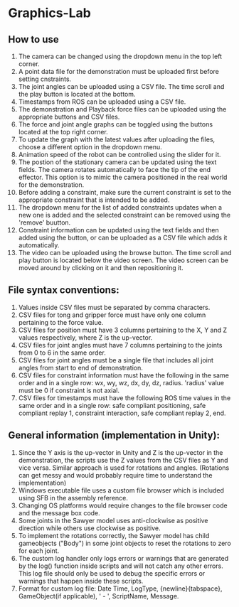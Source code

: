 # Graphics-Lab

## How to use
1. The camera can be changed using the dropdown menu in the top left corner.
2. A point data file for the demonstration must be uploaded first before setting cnstraints.
3. The joint angles can be uploaded using a CSV file. The time scroll and the play button is located at the bottom.
4. Timestamps from ROS can be uploaded using a CSV file.
5. The demonstration and Playback force files can be uploaded using the appropriate buttons and CSV files.
6. The force and joint angle graphs can be toggled using the buttons located at the top right corner.
7. To update the graph with the latest values after uploading the files, choose a different option in the dropdown menu.
8. Animation speed of the robot can be controlled using the slider for it.
9. The postion of the stationary camera can be updated using the text fields. The camera rotates automatically to face the tip of the end effector. This option is to mimic the camera positioned in the real world for the demonstration.
10. Before adding a constraint, make sure the current constraint is set to the appropriate constraint that is intended to be added.
11. The dropdown menu for the list of added constraints updates when a new one is added and the selected constraint can be removed using the 'remove' buutton.
12. Constraint information can be updated using the text fields and then added using the button, or can be uploaded as a CSV file which adds it automatically.
13. The video can be uploaded using the browse button. The time scroll and play button is located below the video screen. The video screen can be moved around by clicking on it and then repositioning it.


## File syntax conventions:
1. Values inside CSV files must be separated by comma characters.
2. CSV files for tong and gripper force must have only one column pertaining to the force value.
3. CSV files for position must have 3 columns pertaining to the X, Y and Z values respectively, where Z is the up-vector.
4. CSV files for joint angles must have 7 columns pertaining to the joints from 0 to 6 in the same order.
5. CSV files for joint angles must be a single file that includes all joint angles from start to end of demonstration.
6. CSV files for constraint information must have the following in the same order and in a single row: wx, wy, wz, dx, dy, dz, radius. 'radius' value must be 0 if constraint is not axial.
7. CSV files for timestamps must have the following ROS time values in the same order and in a single row: safe compliant positioning, safe compliant replay 1, constraint interaction, safe compliant replay 2, end.


## General information (implementation in Unity):
1. Since the Y axis is the up-vector in Unity and Z is the up-vector in the demonstration, the scripts use the Z values from the CSV files as Y and vice versa. Similar approach is used for rotations and angles. (Rotations can get messy and would probably require time to understand the implementation)
2. Windows executable file uses a custom file browser which is included using SFB in the assembly reference.
3. Changing OS platforms would require changes to the file browser code and the message box code.
4. Some joints in the Sawyer model uses anti-clockwise as positive direction while others use clockwise as positive.
5. To implement the rotations correctly, the Sawyer model has child gameobjects ("Body") in some joint objects to reset the rotations to zero for each joint.
6. The custom log handler only logs errors or warnings that are generated by the log() function inside scripts and will not catch any other errors. This log file should only be used to debug the specific errors or warnings that happen inside these scripts.
7. Format for custom log file: Date Time, LogType, {newline}{tabspace}, GameObject(if applicable), ' - ', ScriptName, Message.